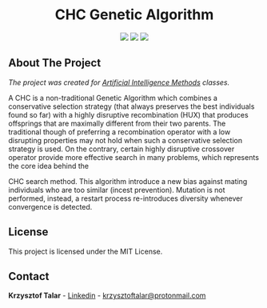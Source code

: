 <h1 align="center">CHC Genetic Algorithm</h1>

<p align="center">
<img src="https://img.shields.io/badge/made%20by-krzysztoftalar-blue.svg" />

<img src="https://img.shields.io/badge/-C%23-blueviolet" />

<img src="https://img.shields.io/badge/license-MIT-green" />
</p>

## About The Project

_The project was created for [Artificial Intelligence Methods](https://www.wbmii.ath.bielsko.pl) classes._

A CHC is a non-traditional Genetic Algorithm which combines a conservative selection strategy (that always preserves the best individuals found so far) with a highly disruptive recombination (HUX) that produces offsprings that are maximally different from their two parents. The traditional though of preferring a recombination operator with a low disrupting properties may not hold when such a conservative selection strategy is used. On the contrary, certain highly disruptive crossover operator provide more effective search in many problems, which represents the core idea behind the

CHC search method. This algorithm introduce a new bias against mating individuals who are too similar (incest prevention). Mutation is not performed, instead, a restart process re-introduces diversity whenever convergence is detected.

## License

This project is licensed under the MIT License.

## Contact

**Krzysztof Talar** - [Linkedin](https://www.linkedin.com/in/ktalar/) - krzysztoftalar@protonmail.com
